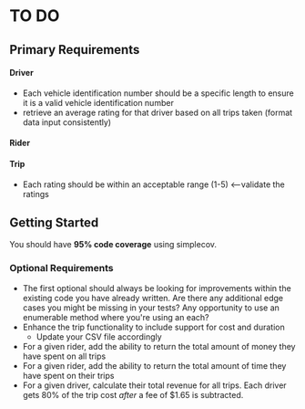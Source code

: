 # TO DO

## Primary Requirements

#### Driver
  - Each vehicle identification number should be a specific length to ensure it is a valid vehicle identification number
  - retrieve an average rating for that driver based on all trips taken (format data input consistently)

#### Rider

#### Trip
-   Each rating should be within an acceptable range (1-5) <--validate the ratings

## Getting Started
You should have **95% code coverage** using simplecov.


### Optional Requirements
- The first optional should always be looking for improvements within the existing code you have already written. Are there any additional edge cases you might be missing in your tests? Any opportunity to use an enumerable method where you're using an each?
- Enhance the trip functionality to include support for cost and duration
  - Update your CSV file accordingly
- For a given rider, add the ability to return the total amount of money they have spent on all trips
- For a given rider, add the ability to return the total amount of time they have spent on their trips
- For a given driver, calculate their total revenue for all trips. Each driver gets 80% of the trip cost _after_ a fee of $1.65 is subtracted.
